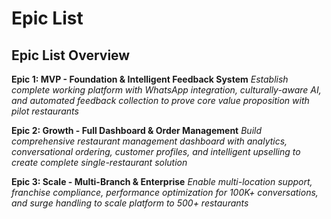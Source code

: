 # Epic List

## Epic List Overview

**Epic 1: MVP - Foundation & Intelligent Feedback System**
*Establish complete working platform with WhatsApp integration, culturally-aware AI, and automated feedback collection to prove core value proposition with pilot restaurants*

**Epic 2: Growth - Full Dashboard & Order Management**
*Build comprehensive restaurant management dashboard with analytics, conversational ordering, customer profiles, and intelligent upselling to create complete single-restaurant solution*

**Epic 3: Scale - Multi-Branch & Enterprise**
*Enable multi-location support, franchise compliance, performance optimization for 100K+ conversations, and surge handling to scale platform to 500+ restaurants*
